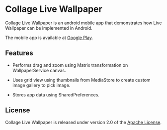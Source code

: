 # Collage Live Wallpaper

Collage Live Wallpaper is an android mobile app that demonstrates how Live Wallpaper can be implemented in Android.  

The mobile app is available at [Google Play].


## Features

- Performs drag and zoom using Matrix transformation on WallpaperService canvas.

- Uses grid view using thumbnails from MediaStore to create custom image gallery to pick image.  

- Stores app data using SharedPreferences.


## License

Collage Live Wallpaper is released under version 2.0 of the [Apache License].


[Google Play]: https://play.google.com/store/apps/details?id=pohkahkong.livewallpaper.collage
[Apache License]: http://www.apache.org/licenses/LICENSE-2.0